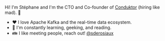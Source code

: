 Hi! I'm Stéphane and I'm the CTO and Co-founder of [Conduktor](https://conduktor.io) (hiring like mad). :rocket:

- :heart: I love Apache Kafka and the real-time data ecosystem.
- :book: I'm constantly learning, geeking, and reading.
- :family: I like meeting people, reach out! [@sderosiaux](https://twitter.com/sderosiaux)
